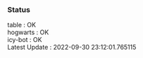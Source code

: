 ### Status


table : OK  
hogwarts : OK  
icy-bot : OK  
Latest Update : 2022-09-30 23:12:01.765115
